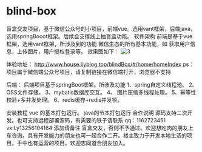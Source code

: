 # blind-box
盲盒交友项目，基于微信公众号的小项目，前端vue。选用vant框架，后端java，选用springBooot框架。后续会支撑线上抽盲盒功能。
软件架构
前端是基于vue框架，选用vant框架，所涉及到的功能 微信生态的所有基本功能，如 获取用户信息，上传图片，用户授权登录等。 效果图如下：
![3](https://user-images.githubusercontent.com/45191290/148683162-64fcd399-927a-411f-b0c5-b0ad908e079e.jpg)


体验地址： http://www.house.liyblog.top/blindBox/#/home/homeIndex 
ps：项目属于微信端公众号项目，请复制链接在微信端打开，浏览器不支持

后端： 后端项目基于springBoot框架。所涉及功能 1、spring自定义线程池。 2、OSS文件存储。 3、mybatis数据库交互。 4、 图片压缩多线程处理。 5、幂等性校验+多并发处理。 6、redis缓存+redis并发锁。

安装教程
vue 的基本打包运行。
java的节本打包运行
合作说明
源码支持二次开发。也可支持远程部署源码，有需要的铁子请联系 qq：1162723451 vx:Ly13256104164 添加请备注 盲盒交友，否则不予通过。欢迎想吃肉的朋友上车咨询。具有开发能力的朋友也可一起合作二开。楼主致力于开发本地生活的项目。手中也有运营的项目，欢迎志同道合朋友加入。
